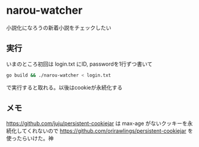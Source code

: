 # narou-watcher
小説化になろうの新着小説をチェックしたい

## 実行
いまのところ初回は login.txt にID, passwordを1行ずつ書いて
```bash
go build && ./narou-watcher < login.txt
```
で実行すると取れる。以後はcookieが永続化する

## メモ
https://github.com/juju/persistent-cookiejar は max-age がないクッキーを永続化してくれないので
https://github.com/orirawlings/persistent-cookiejar を使ったらいけた。神

